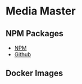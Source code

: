 # Media Master

## NPM Packages
- [NPM](https://www.npmjs.com/org/media-master?activeTab=packages)
- [Github](https://github.com/orgs/FMI-MediaMaster/packages?ecosystem=npm)

## Docker Images
